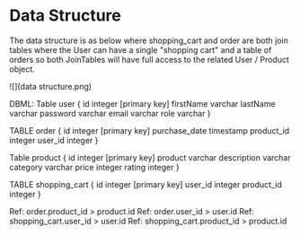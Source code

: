 # Data Structure

The data structure is as below where shopping_cart and order are both 
join tables where the User can have a single "shopping cart" and a table of orders
so both JoinTables will have full access to the related User / Product object.

![](data structure.png)

DBML:
Table user {
id integer [primary key]
firstName varchar
lastName varchar
password varchar
email varchar
role varchar
}

TABLE order {
id integer [primary key]
purchase_date timestamp
product_id integer
user_id integer
}

Table product {
id integer [primary key]
product varchar
description varchar
category varchar
price integer
rating integer
}

TABLE shopping_cart {
id integer [primary key]
user_id integer
product_id integer
}

Ref: order.product_id > product.id
Ref: order.user_id > user.id
Ref: shopping_cart.user_id > user.id
Ref: shopping_cart.product_id > product.id